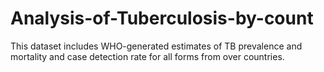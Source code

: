# Analysis-of-Tuberculosis-by-count
This dataset includes WHO-generated estimates of TB prevalence and mortality and case detection rate for all forms from over countries.
